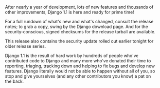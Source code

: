 After nearly a year of development, lots of new features and thousands of other improvements, Django 1.1 is here and ready for prime time!

For a full rundown of what's new and what's changed, consult the release notes; to grab a copy, swing by the Django download page. And for the security-conscious, signed checksums for the release tarball are available.

This release also contains the security update rolled out earlier tonight for older release series.

Django 1.1 is the result of hard work by hundreds of people who've contributed code to Django and many more who've donated their time to reporting, triaging, tracking down and helping to fix bugs and develop new features. Django literally would not be able to happen without all of you, so stop and give yourselves (and any other contributors you know) a pat on the back.

